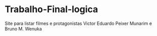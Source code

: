 # Trabalho-Final-logica
Site para listar filmes e protagonistas
Victor Eduardo Peixer Munarim e Bruno M. Wenuka
